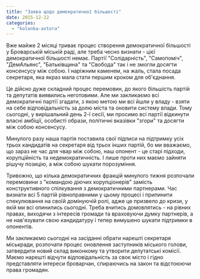 ```yaml
---
title: "Заява щодо демократичної більшості"
date: 2015-12-22
categories: 
  - "kolonka-avtora"
---
```


Вже майже 2 місяці триває процес створення демократичної більшості у Броварській міській раді, але треба чесно визнати - цієї демократичної більшості немає. Партії "Солідарність", "Самопоміч", "ДемАльянс", "Батьківщина" та "Свобода" так і не змогли досягти консенсусу між собою. І наріжним каменем, на жаль, стала посада секретаря, яка якраз мала стати першим кроком для об'єднання.

Це дійсно дуже складний процес перемовин, до якого більшість партій та депутатів виявились неготовими. Але ми закликаємо всі демократичні партії згадати, з якою метою ми всі йшли у владу - взяти на себе відповідальність за долю міста та оновити систему влади. Тому сьогодні, у вирішальний день 2-ї сесії, ми просимо всі партії відкинути власні амбіції, особисті образи, політичні вказівки "згори" та досягти між собою консенсусу.

Минулого разу наша партія поставила свої підписи на підтримку усіх трьох кандидатів на секретаря від трьох інших партій, бо ми вважаємо, що зараз не час для чвар між собою, наш опонент - це старі підходи, корупційність та недемократичність. І лише проти них маємо зайняти рішучу позицію, а між собою шукати порозуміння.

Тривожно, що кілька демократичних фракцій минулого тижня розпочали перемовини з "командою діючих корупціонерів" замість конструктивного спілкування з демократичними партнерами. Час визнати всі 5 партій рівноправними у цьому процесі і припинити спекулювання на своїй домінуючій ролі, адже це призвело до кризи, у якій ми всі опинились сьогодні. Треба вчитись домовлятись - на рівних правах, виходячи з інтересів громади та враховуючи думку партнерів, а не нав'язувати свою кандидатуру і тепер вимушено шукати підтримки в опонентів.

Ми закликаємо сьогодні на засіданні обрати нарешті секретаря міськради, розпочати процес оновлення заступників міського голови, затвердити новий склад виконкому та утворити депутатські комісії. Маємо нарешті відчути відповідальність за своє місто і гідно представляти інтереси броварчан, спираючись на закон та відстоюючи права громадян.
